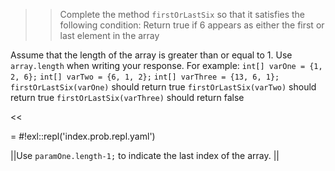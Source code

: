 >>Complete the method <code>firstOrLastSix</code> so that it satisfies the following condition:
Return true if 6 appears as either the first or last element in the array
<p>Assume that the length of the array is greater than or equal to 1.
Use <code>array.length</code> when writing your response.
For example:
<code>int[] varOne = {1, 2, 6};</code>
<code>int[] varTwo = {6, 1, 2};</code>
<code>int[] varThree = {13, 6, 1};</code>
<code>firstOrLastSix(varOne)</code> should return true
<code>firstOrLastSix(varTwo)</code> should return true
<code>firstOrLastSix(varThree)</code> should return false </p><<

= #!exl::repl('index.prob.repl.yaml')

||Use <code>paramOne.length-1;</code> to indicate the last index of the array. ||
